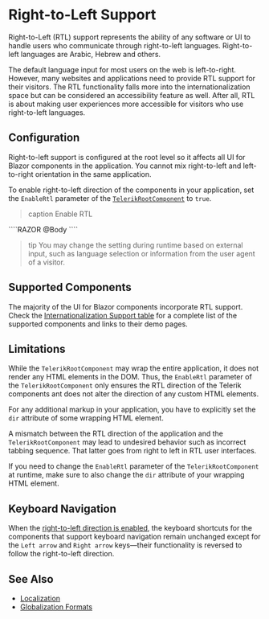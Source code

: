 
# Right-to-Left Support

Right-to-Left (RTL) support represents the ability of any software or UI to handle users who communicate through right-to-left languages. Right-to-left languages are Arabic, Hebrew and others.

The default language input for most users on the web is left-to-right. However, many websites and applications need to provide RTL support for their visitors. The RTL functionality falls more into the internationalization space but can be considered an accessibility feature as well. After all, RTL is about making user experiences more accessible for visitors who use right-to-left languages.

## Configuration

Right-to-left support is configured at the root level so it affects all UI for Blazor components in the application. You cannot mix right-to-left and left-to-right orientation in the same application.

To enable right-to-left direction of the components in your application, set the `EnableRtl` parameter of the [`TelerikRootComponent`](slug:rootcomponent-overview) to `true`.

>caption Enable RTL

<div class="skip-repl"></div>
````RAZOR
<TelerikRootComponent EnableRtl="true">
    @Body
</TelerikRootComponent>
````

>tip You may change the setting during runtime based on external input, such as language selection or information from the user agent of a visitor.

## Supported Components

The majority of the UI for Blazor components incorporate RTL support. Check the [Internationalization Support table](slug:globalization-overview#internationalization-support) for a complete list of the supported components and links to their demo pages.

## Limitations

While the `TelerikRootComponent` may wrap the entire application, it does not render any HTML elements in the DOM. Thus, the `EnableRtl` parameter of the `TelerikRootComponent` only ensures the RTL direction of the Telerik components ant does not alter the direction of any custom HTML elements.

For any additional markup in your application, you have to explicitly set the `dir` attribute of some wrapping HTML element.

A mismatch between the RTL direction of the application and the `TelerikRootComponent` may lead to undesired behavior such as incorrect tabbing sequence. That latter goes from right to left in RTL user interfaces.

If you need to change the `EnableRtl` parameter of the `TelerikRootComponent` at runtime, make sure to also change the `dir` attribute of your wrapping HTML element.

## Keyboard Navigation

When the [right-to-left direction is enabled](slug:rtl-support), the keyboard shortcuts for the components that support keyboard navigation remain unchanged except for the `Left arrow` and `Right arrow` keys—their functionality is reversed to follow the right-to-left direction.

## See Also

* [Localization](slug:globalization-localization)
* [Globalization Formats](slug:globalization-formats)
